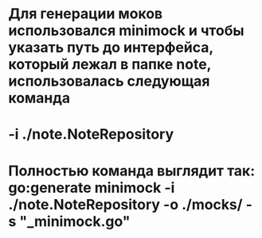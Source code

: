 # Для генерации моков использовался minimock и чтобы указать путь до интерфейса, который лежал в папке note, использовалась следующая команда
# -i ./note.NoteRepository
# Полностью команда выглядит так: go:generate minimock -i ./note.NoteRepository -o ./mocks/ -s "_minimock.go"